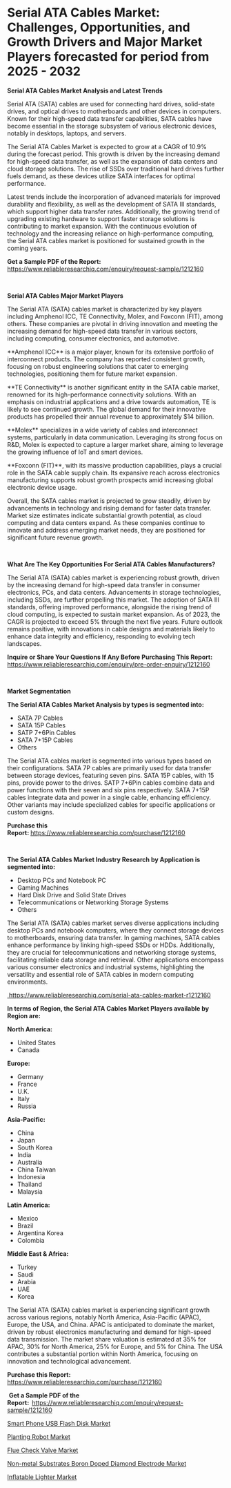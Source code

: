 <p><h1>Serial ATA Cables Market: Challenges, Opportunities, and Growth Drivers and Major Market Players forecasted for period from 2025 - 2032</h1></p><p><strong>Serial ATA Cables Market Analysis and Latest Trends</strong></p>
<p><p>Serial ATA (SATA) cables are used for connecting hard drives, solid-state drives, and optical drives to motherboards and other devices in computers. Known for their high-speed data transfer capabilities, SATA cables have become essential in the storage subsystem of various electronic devices, notably in desktops, laptops, and servers.</p><p>The Serial ATA Cables Market is expected to grow at a CAGR of 10.9% during the forecast period. This growth is driven by the increasing demand for high-speed data transfer, as well as the expansion of data centers and cloud storage solutions. The rise of SSDs over traditional hard drives further fuels demand, as these devices utilize SATA interfaces for optimal performance.</p><p>Latest trends include the incorporation of advanced materials for improved durability and flexibility, as well as the development of SATA III standards, which support higher data transfer rates. Additionally, the growing trend of upgrading existing hardware to support faster storage solutions is contributing to market expansion. With the continuous evolution of technology and the increasing reliance on high-performance computing, the Serial ATA cables market is positioned for sustained growth in the coming years.</p></p>
<p><strong>Get a Sample PDF of the Report:&nbsp;</strong> <a href="https://www.reliableresearchiq.com/enquiry/request-sample/1212160?utm_campaign=1906&utm_medium=2&utm_source=Github&utm_content=ia&utm_term=24032025&utm_id=serial-ata-cables">https://www.reliableresearchiq.com/enquiry/request-sample/1212160</a></p>
<p>&nbsp;</p>
<p><strong>Serial ATA Cables Major Market Players</strong></p>
<p><p>The Serial ATA (SATA) cables market is characterized by key players including Amphenol ICC, TE Connectivity, Molex, and Foxconn (FIT), among others. These companies are pivotal in driving innovation and meeting the increasing demand for high-speed data transfer in various sectors, including computing, consumer electronics, and automotive.</p><p>**Amphenol ICC** is a major player, known for its extensive portfolio of interconnect products. The company has reported consistent growth, focusing on robust engineering solutions that cater to emerging technologies, positioning them for future market expansion.</p><p>**TE Connectivity** is another significant entity in the SATA cable market, renowned for its high-performance connectivity solutions. With an emphasis on industrial applications and a drive towards automation, TE is likely to see continued growth. The global demand for their innovative products has propelled their annual revenue to approximately $14 billion.</p><p>**Molex** specializes in a wide variety of cables and interconnect systems, particularly in data communication. Leveraging its strong focus on R&D, Molex is expected to capture a larger market share, aiming to leverage the growing influence of IoT and smart devices.</p><p>**Foxconn (FIT)**, with its massive production capabilities, plays a crucial role in the SATA cable supply chain. Its expansive reach across electronics manufacturing supports robust growth prospects amid increasing global electronic device usage.</p><p>Overall, the SATA cables market is projected to grow steadily, driven by advancements in technology and rising demand for faster data transfer. Market size estimates indicate substantial growth potential, as cloud computing and data centers expand. As these companies continue to innovate and address emerging market needs, they are positioned for significant future revenue growth.</p></p>
<p>&nbsp;</p>
<p><strong>What Are The Key Opportunities For Serial ATA Cables Manufacturers?</strong></p>
<p><p>The Serial ATA (SATA) cables market is experiencing robust growth, driven by the increasing demand for high-speed data transfer in consumer electronics, PCs, and data centers. Advancements in storage technologies, including SSDs, are further propelling this market. The adoption of SATA III standards, offering improved performance, alongside the rising trend of cloud computing, is expected to sustain market expansion. As of 2023, the CAGR is projected to exceed 5% through the next five years. Future outlook remains positive, with innovations in cable designs and materials likely to enhance data integrity and efficiency, responding to evolving tech landscapes.</p></p>
<p><strong>Inquire or Share Your Questions If Any Before Purchasing This Report:</strong> <a href="https://www.reliableresearchiq.com/enquiry/pre-order-enquiry/1212160?utm_campaign=1906&utm_medium=2&utm_source=Github&utm_content=ia&utm_term=24032025&utm_id=serial-ata-cables">https://www.reliableresearchiq.com/enquiry/pre-order-enquiry/1212160</a></p>
<p>&nbsp;</p>
<p><strong>Market Segmentation</strong></p>
<p><strong>The Serial ATA Cables Market Analysis by types is segmented into:</strong></p>
<p><ul><li>SATA 7P Cables</li><li>SATA 15P Cables</li><li>SATP 7+6Pin Cables</li><li>SATA 7+15P Cables</li><li>Others</li></ul></p>
<p><p>The Serial ATA cables market is segmented into various types based on their configurations. SATA 7P cables are primarily used for data transfer between storage devices, featuring seven pins. SATA 15P cables, with 15 pins, provide power to the drives. SATP 7+6Pin cables combine data and power functions with their seven and six pins respectively. SATA 7+15P cables integrate data and power in a single cable, enhancing efficiency. Other variants may include specialized cables for specific applications or custom designs.</p></p>
<p><strong>Purchase this Report:&nbsp;</strong><a href="https://www.reliableresearchiq.com/purchase/1212160?utm_campaign=1906&utm_medium=2&utm_source=Github&utm_content=ia&utm_term=24032025&utm_id=serial-ata-cables">https://www.reliableresearchiq.com/purchase/1212160</a></p>
<p>&nbsp;</p>
<p><strong>The Serial ATA Cables Market Industry Research by Application is segmented into:</strong></p>
<p><ul><li>Desktop PCs and Notebook PC</li><li>Gaming Machines</li><li>Hard Disk Drive and Solid State Drives</li><li>Telecommunications or Networking Storage Systems</li><li>Others</li></ul></p>
<p><p>The Serial ATA (SATA) cables market serves diverse applications including desktop PCs and notebook computers, where they connect storage devices to motherboards, ensuring data transfer. In gaming machines, SATA cables enhance performance by linking high-speed SSDs or HDDs. Additionally, they are crucial for telecommunications and networking storage systems, facilitating reliable data storage and retrieval. Other applications encompass various consumer electronics and industrial systems, highlighting the versatility and essential role of SATA cables in modern computing environments.</p></p>
<p><a href="https://www.reliableresearchiq.com/serial-ata-cables-market-r1212160?utm_campaign=1906&utm_medium=2&utm_source=Github&utm_content=ia&utm_term=24032025&utm_id=serial-ata-cables">&nbsp;https://www.reliableresearchiq.com/serial-ata-cables-market-r1212160</a></p>
<p><strong>In terms of Region, the Serial ATA Cables Market Players available by Region are:</strong></p>
<p>
    <p> <strong> North America: </strong>
        <ul>
            <li>United States</li>
            <li>Canada</li>
        </ul>
        </p> 
    <p> <strong> Europe: </strong>
        <ul>
            <li>Germany</li>
            <li>France</li>
            <li>U.K.</li>
            <li>Italy</li>
            <li>Russia</li>
        </ul>
        </p> 
    <p> <strong> Asia-Pacific: </strong>
        <ul>
            <li>China</li>
            <li>Japan</li>
            <li>South Korea</li>
            <li>India</li>
            <li>Australia</li>
            <li>China Taiwan</li>
            <li>Indonesia</li>
            <li>Thailand</li>
            <li>Malaysia</li>
        </ul>
        </p> 
    <p> <strong> Latin America: </strong>
        <ul>
            <li>Mexico</li>
            <li>Brazil</li>
            <li>Argentina Korea</li>
            <li>Colombia</li>
        </ul>
        </p> 
    <p> <strong> Middle East & Africa: </strong>
        <ul>
            <li>Turkey</li>
            <li>Saudi</li>
            <li>Arabia</li>
            <li>UAE</li>
            <li>Korea</li>
        </ul>
    </p>
    </p>
<p><p>The Serial ATA (SATA) cables market is experiencing significant growth across various regions, notably North America, Asia-Pacific (APAC), Europe, the USA, and China. APAC is anticipated to dominate the market, driven by robust electronics manufacturing and demand for high-speed data transmission. The market share valuation is estimated at 35% for APAC, 30% for North America, 25% for Europe, and 5% for China. The USA contributes a substantial portion within North America, focusing on innovation and technological advancement.</p></p>
<p><strong>Purchase this Report: </strong><a href="https://www.reliableresearchiq.com/purchase/1212160?utm_campaign=1906&utm_medium=2&utm_source=Github&utm_content=ia&utm_term=24032025&utm_id=serial-ata-cables">https://www.reliableresearchiq.com/purchase/1212160</a></p>
<p>&nbsp;<strong>Get a Sample PDF of the Report:&nbsp;&nbsp;</strong><a href="https://www.reliableresearchiq.com/enquiry/request-sample/1212160?utm_campaign=1906&utm_medium=2&utm_source=Github&utm_content=ia&utm_term=24032025&utm_id=serial-ata-cables">https://www.reliableresearchiq.com/enquiry/request-sample/1212160</a></p>
<p><strong></strong></p>
<p><p><a href="https://github.com/keolalelekr8/Market-Research-Report-List-1/blob/main/smart-phone-usb-flash-disk-market.md?utm_campaign=1906&utm_medium=2&utm_source=Github&utm_content=ia&utm_term=24032025&utm_id=serial-ata-cables">Smart Phone USB Flash Disk Market</a></p><p><a href="https://github.com/krookplier6h/Market-Research-Report-List-1/blob/main/planting-robot-market.md?utm_campaign=1906&utm_medium=2&utm_source=Github&utm_content=ia&utm_term=24032025&utm_id=serial-ata-cables">Planting Robot Market</a></p><p><a href="https://github.com/gackesaizaze/Market-Research-Report-List-1/blob/main/flue-check-valve-market.md?utm_campaign=1906&utm_medium=2&utm_source=Github&utm_content=ia&utm_term=24032025&utm_id=serial-ata-cables">Flue Check Valve Market</a></p><p><a href="https://github.com/anejaryaan8m/Market-Research-Report-List-1/blob/main/non-metal-substrates-boron-doped-diamond-electrode-market.md?utm_campaign=1906&utm_medium=2&utm_source=Github&utm_content=ia&utm_term=24032025&utm_id=serial-ata-cables">Non-metal Substrates Boron Doped Diamond Electrode Market</a></p><p><a href="https://github.com/izetajhazuga/Market-Research-Report-List-1/blob/main/inflatable-lighter-market.md?utm_campaign=1906&utm_medium=2&utm_source=Github&utm_content=ia&utm_term=24032025&utm_id=serial-ata-cables">Inflatable Lighter Market</a></p></p>